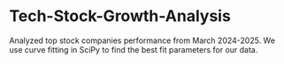 # Tech-Stock-Growth-Analysis
Analyzed top stock companies performance from March 2024-2025. We use curve fitting in SciPy to find the best fit parameters for our data.
